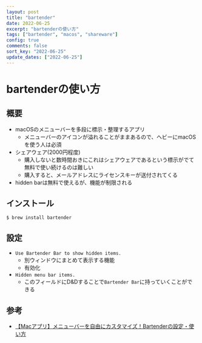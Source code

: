```yaml
---
layout: post
title: "bartender"
date: 2022-06-25
excerpt: "bartenderの使い方"
tags: ["bartender", "macos", "shareware"]
config: true
comments: false
sort_key: "2022-06-25"
update_dates: ["2022-06-25"]
---
```


# bartenderの使い方

## 概要
 - macOSのメニューバーを多段に標示・整理するアプリ
   - メニューバーのアイコンが溢れることがままあるので、ヘビーにmacOSを使う人は必須
 - シェアウェア(2000円程度)
   - 購入しないと数時間おきにこれはシェアウェアであるという標示がでて無料で使い続けるのは難しい
   - 購入すると、メールアドレスにライセンスキーが送付されてくる
 - hidden barは無料で使えるが、機能が制限される

## インストール

```console
$ brew install bartender
```

## 設定
 - `Use Bartender Bar to show hidden items.`
   - 別ウィンドウにまとめて表示する機能
   - 有効化
 - `Hidden menu bar items.`
   - このフィールドにD&Dすることで`Bartender Bar`に持っていくことができる

## 参考
 - [【Macアプリ】メニューバーを自由にカスタマイズ！Bartenderの設定・使い方](https://appleshinja.com/bartender-settings)
